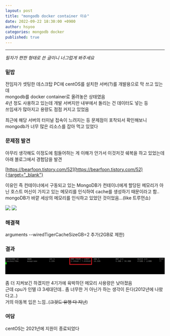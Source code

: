 ```yaml
---
layout: post
title: "mongodb docker container 이슈"
date: 2022-09-22 18:30:00 +0900
author: hsyoo
categories: mongodb docker
published: true
---
```

<hr/>

_필자가 편한 형태로 쓴 글이니 너그럽게 봐주세요_

### 밑밥
전임자가 셋팅한 데스크탑 PC에 centOS를 설치한 서버(?)를 개발용으로 막 쓰고 있는데  
mongodb를 docker container로 올려놓은 상태였음  
4년 정도 사용하고 있는데 개발 서버지만 내부에서 돌리는 건 데이터도 넣는 등  
쓰임새가 많아지고 용량도 점점 커지고 있었음  

최근에 해당 서버의 터미널 접속이 느려지는 등 문제점이 포착되서 확인해보니  
mongodb가 너무 많은 리소스를 잡아 먹고 있었다  

### 문제점 발견

아무리 생각해도 이정도에 힘들어하는 게 이해가 안가서 이것저것 쉐복을 하고 있었는데  
아래 블로그에서 경험담을 발견

[https://bearfoon.tistory.com/52](https://bearfoon.tistory.com/52){:target="_blank"}

이유인 즉 컨테이너에서 구동되고 있는 MongoDB가 컨테이너에게 할당된 메모리가 아닌 호스트 머신이 가지고 있는 메모리를 인식하여 cache를 생성하기 때문이라고 함..
mongoDB가 바깥 세상의 메모리를 인식하고 있었던 것이었음...(like 트루먼쇼)


<img src="https://1.gall-img.com/hygall/files/attach/images/82/866/204/226/c71cb3662e989a86a08e5da2215aab42.jpg" style="max-width: 400px" />


<img src="https://t1.daumcdn.net/cfile/tistory/99C5C33A5C04774207" style="max-width: 400px" />

### 해결책

arguments --wiredTigerCacheSizeGB=2 추가(2GB로 제한)

### 결과

![img.png](/assets/images/hsyoo/docker-mongodb.png)

좀 더 지켜보긴 하겠지만 4기가에 육박하던 메모리 사용량은 낮아졌음  
근데 cpu가 인텔 i3 3세대던데.. 좀 너무한 거 아닌가 하는 생각이 든다(2012년에 나왔다고..)  
거의 아동복 입은 느낌..(~~그것도 유행 다 지난~~)

### 여담
centOS는 2021년에 지원이 종료되었다

